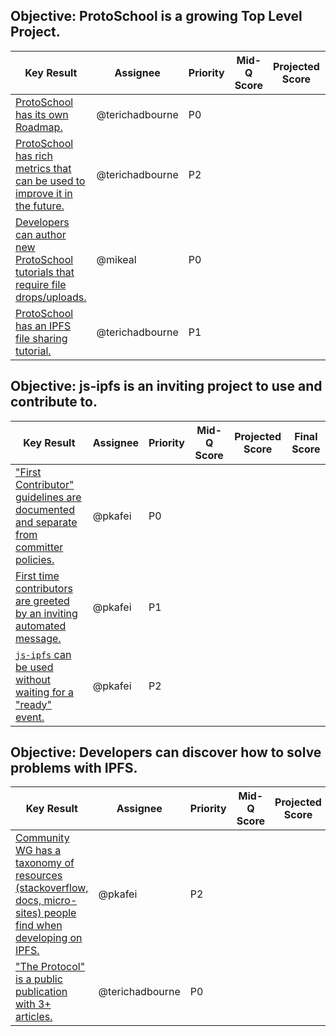 ## Objective: ProtoSchool is a growing Top Level Project.

| Key Result | Assignee | Priority | Mid-Q Score | Projected Score | Final Score |
| ---------- | -------- | -------- | ----------- | --------------- | ----------- |
| [ProtoSchool has its own Roadmap.](https://github.com/ProtoSchool/protoschool.github.io/issues/104) | @terichadbourne | P0 | | | |
| [ProtoSchool has rich metrics that can be used to improve it in the future.](https://github.com/ProtoSchool/protoschool.github.io/issues/100) | @terichadbourne | P2 | | | |
| [Developers can author new ProtoSchool tutorials that require file drops/uploads.](https://github.com/ProtoSchool/protoschool.github.io/issues/91) | @mikeal | P0 | | | |
| [ProtoSchool has an IPFS file sharing tutorial.](https://github.com/ProtoSchool/protoschool.github.io/issues/91) | @terichadbourne | P1 | | | |

## Objective: js-ipfs is an inviting project to use and contribute to.

| Key Result | Assignee | Priority | Mid-Q Score | Projected Score | Final Score |
| ---------- | -------- | -------- | ----------- | --------------- | ----------- |
| ["First Contributor" guidelines are documented and separate from committer policies.](https://github.com/ipfs/community/issues/380) | @pkafei | P0 | | | |
| [First time contributors are greeted by an inviting automated message.](https://github.com/ipfs/community/issues/369) | @pkafei | P1 | | | |
| [`js-ipfs` can be used without waiting for a "ready" event.](https://github.com/ipfs/js-ipfs/issues/1762) | @pkafei | P2 | | | |

## Objective: Developers can discover how to solve problems with IPFS.

| Key Result | Assignee | Priority | Mid-Q Score | Projected Score | Final Score |
| ---------- | -------- | -------- | ----------- | --------------- | ----------- |
| [Community WG has a taxonomy of resources (stackoverflow, docs, micro-sites) people find when developing on IPFS.](https://github.com/ipfs/community/issues/367) | @pkafei | P2 | | | |
| ["The Protocol" is a public publication with 3+ articles.](https://github.com/ipfs/community/issues/333) | @terichadbourne | P0 | | | |
